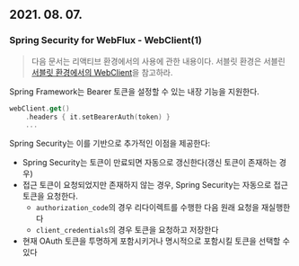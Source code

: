 ## 2021. 08. 07.

### Spring Security for WebFlux - WebClient(1)

> 다음 문서는 리액티브 환경에서의 사용에 관한 내용이다. 서블릿 환경은 서블린 [서블릿 환경에서의 WebClient][webclient-for-servlet]을 참고하라.

Spring Framework는 Bearer 토큰을 설정할 수 있는 내장 기능을 지원한다.

```kotlin
webClient.get()
    .headers { it.setBearerAuth(token) }
    ...
```

Spring Security는 이를 기반으로 추가적인 이점을 제공한다:

* Spring Security는 토큰이 만료되면 자동으로 갱신한다(갱신 토큰이 존재하는 경우)
* 접근 토큰이 요청되었지만 존재하지 않는 경우, Spring Security는 자동으로 접근 토큰을 요청한다.
  * `authorization_code`의 경우 리다이렉트를 수행한 다음 원래 요청을 재실행한다
  * `client_credentials`의 경우 토큰을 요청하고 저장한다
* 현재 OAuth 토큰을 투명하게 포함시키거나 명시적으로 포함시킬 토큰을 선택할 수 있다



[webclient-for-servlet]: https://docs.spring.io/spring-security/site/docs/5.4.1/reference/html5/#oauth2Client-webclient-servlet